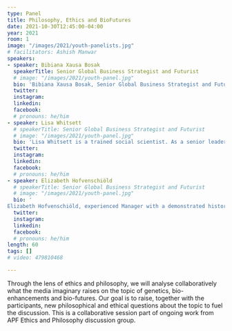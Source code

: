 ```yaml
---
type: Panel
title: Philosophy, Ethics and BioFutures
date: 2021-10-30T12:45:00-04:00
year: 2021
room: 1
image: "/images/2021/youth-panelists.jpg"
# facilitators: Ashish Manwar
speakers:
- speaker: Bibiana Xausa Bosak
  speakerTitle: Senior Global Business Strategist and Futurist
  # image: "/images/2021/youth-panel.jpg"
  bio: 'Bibiana Xausa Bosak, Senior Global Business Strategist and Futurist, community engagement member of the Association Of Professional Futurists, APF. 10+ years of experience in management consulting, helping governments and Fortune 500 companies (FMCG and Financial industries) create innovation and achieve results. Lead-author of "Life After Covid: New Normal Under Construction” research and book; Co-creator of “Emilie, The Futures Game”. Keynote Speaker. Bibiana has been in love with the media representation of the collective imaginary since she started going to the movies.'
  twitter: 
  instagram: 
  linkedin: 
  facebook: 
  # pronouns: he/him
- speaker: Lisa Whitsett
  # speakerTitle: Senior Global Business Strategist and Futurist
  # image: "/images/2021/youth-panel.jpg"
  bio: 'Lisa Whitsett is a trained social scientist. As a senior leader at Deloitte Consulting’s innovation university in Texas (United States), she facilitated sessions for fortune 500 leaders to drive innovation and create their futures. Lisa holds a BA in sociology from the University of California San Diego and an MA in mental health counselling from the University of Northern Iowa. She is pursuing a PhD in philosophy with a research emphasis in philosophy of mind, cognition, and intelligence.'
  twitter: 
  instagram: 
  linkedin: 
  facebook: 
  # pronouns: he/him
- speaker: Elizabeth Hofvenschiöld
  # speakerTitle: Senior Global Business Strategist and Futurist
  # image: "/images/2021/youth-panel.jpg"
  bio: '
Elizabeth Hofvenschiöld, experienced Manager with a demonstrated history of working in the automotive industry. Skilled in Futures Research, Applied Ethics for Emerging Technology, Experience Design, Management and Communication. Strong professional with a Master of Science (MSc) focused in Human-Computer Interaction with Ergonomics from University College London, U. of London. '
  twitter: 
  instagram: 
  linkedin: 
  facebook: 
  # pronouns: he/him
length: 60
tags: []
# video: 479810468

---
```


Through the lens of ethics and philosophy, we will analyse collaboratively what the media imaginary raises on the topic of genetics, bio-enhancements and bio-futures. Our goal is to raise, together with the participants, new philosophical and ethical questions about the topic to fuel the discussion.
This is a collaborative session part of ongoing work from APF Ethics and Philosophy discussion group.